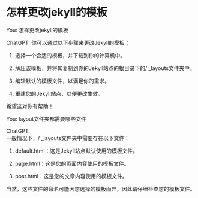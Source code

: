 # 怎样更改jekyll的模板
You:
怎样更改jekyll的模板

ChatGPT:
你可以通过以下步骤来更改Jekyll的模板：

1. 选择一个合适的模板，并下载到你的计算机中。

2. 解压该模板，并将其复制到你的Jekyll站点的根目录下的/ _layouts文件夹中。

3. 编辑默认的模板文件，以满足你的需求。

4. 重建您的Jekyll站点，以便更改生效。

希望这对你有帮助！

 You:
layout文件夹都需要哪些文件

ChatGPT:                            
一般情况下，/ _layouts文件夹中需要存在以下文件：

1. default.html：这是Jekyll站点默认使用的模板文件。

2. page.html：这是您的页面内容使用的模板文件。

3. post.html：这是您的文章内容使用的模板文件。

当然，这些文件的命名可能因您选择的模板而异，因此请仔细检查您的模板文件。